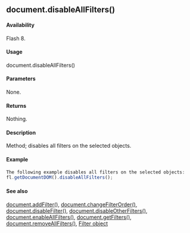 ## document.disableAllFilters()

#### Availability

Flash 8.

#### Usage

document.disableAllFilters()

#### Parameters

None.

#### Returns

Nothing.

#### Description

Method; disables all filters on the selected objects.

#### Example

```javascript
The following example disables all filters on the selected objects:
fl.getDocumentDOM().disableAllFilters();

```
#### See also

[document.addFilter()](#_bookmark121), [document.changeFilterOrder()](#_bookmark149), [document.disableFilter()](#document.disableFilter()), [document.disableOtherFilters()](#_bookmark172), [document.enableAllFilters()](#_bookmark183), [document.getFilters()](#_bookmark207), [document.removeAllFilters()](#_bookmark252), [Filter object](#_bookmark425)

<span id="document.disableFilter()" class="anchor"></span>
